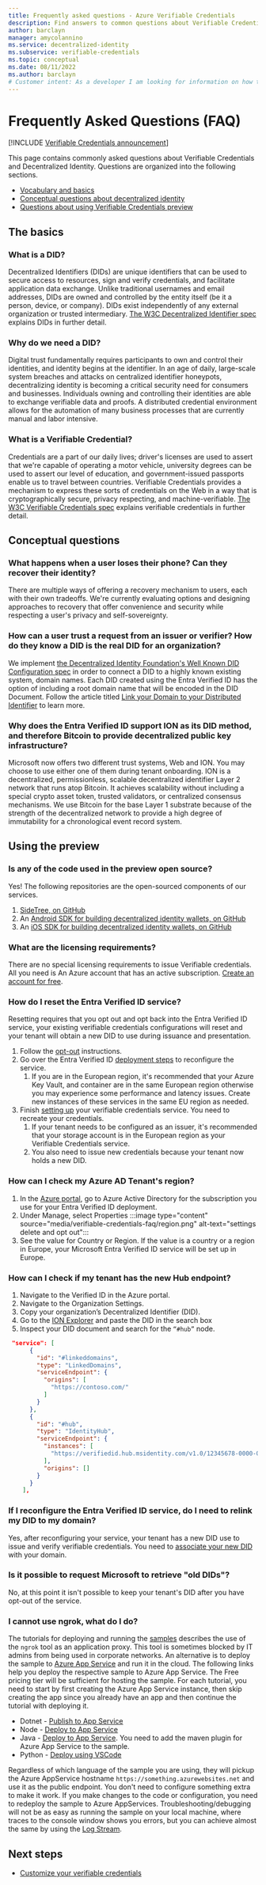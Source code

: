 ```yaml
---
title: Frequently asked questions - Azure Verifiable Credentials
description: Find answers to common questions about Verifiable Credentials
author: barclayn
manager: amycolannino
ms.service: decentralized-identity
ms.subservice: verifiable-credentials
ms.topic: conceptual
ms.date: 08/11/2022
ms.author: barclayn
# Customer intent: As a developer I am looking for information on how to enable my users to control their own information 
---
```


# Frequently Asked Questions (FAQ)

[!INCLUDE [Verifiable Credentials announcement](../../../includes/verifiable-credentials-brand.md)]

This page contains commonly asked questions about Verifiable Credentials and Decentralized Identity. Questions are organized into the following sections.

- [Vocabulary and basics](#the-basics)
- [Conceptual questions about decentralized identity](#conceptual-questions)
- [Questions about using Verifiable Credentials preview](#using-the-preview)


## The basics

### What is a DID? 

Decentralized Identifiers (DIDs) are unique identifiers that can be used to secure access to resources, sign and verify credentials, and facilitate application data exchange. Unlike traditional usernames and email addresses, DIDs are owned and controlled by the entity itself (be it a person, device, or company). DIDs exist independently of any external organization or trusted intermediary. [The W3C Decentralized Identifier spec](https://www.w3.org/TR/did-core/) explains DIDs in further detail.

### Why do we need a DID?

Digital trust fundamentally requires participants to own and control their identities, and identity begins at the identifier.
In an age of daily, large-scale system breaches and attacks on centralized identifier honeypots, decentralizing identity is becoming a critical security need for consumers and businesses.
Individuals owning and controlling their identities are able to exchange verifiable data and proofs. A distributed credential environment allows for the automation of many business processes that are currently manual and labor intensive.

### What is a Verifiable Credential? 

Credentials are a part of our daily lives; driver's licenses are used to assert that we're capable of operating a motor vehicle, university degrees can be used to assert our level of education, and government-issued passports enable us to travel between countries. Verifiable Credentials provides a mechanism to express these sorts of credentials on the Web in a way that is cryptographically secure, privacy respecting, and machine-verifiable. [The W3C Verifiable Credentials spec](https://www.w3.org/TR/vc-data-model/) explains verifiable credentials in further detail.


## Conceptual questions

### What happens when a user loses their phone? Can they recover their identity?

There are multiple ways of offering a recovery mechanism to users, each with their own tradeoffs. We're currently evaluating options and designing approaches to recovery that offer convenience and security while respecting a user's privacy and self-sovereignty.

### How can a user trust a request from an issuer or verifier? How do they know a DID is the real DID for an organization?

We implement [the Decentralized Identity Foundation's Well Known DID Configuration spec](https://identity.foundation/.well-known/resources/did-configuration/) in order to connect a DID to a highly known existing system, domain names. Each DID created using the  Entra Verified ID has the option of including a root domain name that will be encoded in the DID Document. Follow the article titled [Link your Domain to your Distributed Identifier](how-to-dnsbind.md) to learn more.  

### Why does the Entra Verified ID support ION as its DID method, and therefore Bitcoin to provide decentralized public key infrastructure?

Microsoft now offers two different trust systems, Web and ION. You may choose to use either one of them during tenant onboarding. ION is a decentralized, permissionless, scalable decentralized identifier Layer 2 network that runs atop Bitcoin. It achieves scalability without including a special crypto asset token, trusted validators, or centralized consensus mechanisms. We use Bitcoin for the base Layer 1 substrate because of the strength of the decentralized network to provide a high degree of immutability for a chronological event record system.

## Using the preview

### Is any of the code used in the preview open source?

Yes! The following repositories are the open-sourced components of our services.

1. [SideTree, on GitHub](https://github.com/decentralized-identity/sidetree)
1. An [Android SDK for building decentralized identity wallets, on GitHub](https://github.com/microsoft/VerifiableCredential-SDK-Android)
1. An [iOS SDK for building decentralized identity wallets, on GitHub](https://github.com/microsoft/VerifiableCredential-SDK-iOS)


### What are the licensing requirements?

There are no special licensing requirements to issue Verifiable credentials. All you need is An Azure account that has an active subscription. [Create an account for free](https://azure.microsoft.com/free/?WT.mc_id=A261C142F).



### How do I reset the Entra Verified ID service?

Resetting requires that you opt out and opt back into the Entra Verified ID service, your existing verifiable credentials configurations will reset and your tenant will obtain a new DID to use during issuance and presentation.

1. Follow the [opt-out](how-to-opt-out.md) instructions.
1. Go over the Entra Verified ID [deployment steps](verifiable-credentials-configure-tenant.md) to reconfigure the service.
    1. If you are in the European region, it's recommended that your Azure Key Vault, and container are in the same European region otherwise you may experience some performance and latency issues. Create new instances of these services in the same EU region as needed.
1. Finish [setting up](verifiable-credentials-configure-tenant.md#set-up-verified-id) your verifiable credentials service. You need to recreate your credentials.
    1. If your tenant needs to be configured as an issuer, it's recommended that your storage account is in the European region as your Verifiable Credentials service.
    2. You also need to issue new credentials because your tenant now holds a new DID.

### How can I check my Azure AD Tenant's region?

1. In the [Azure portal](https://portal.azure.com), go to Azure Active Directory for the subscription you use for your Entra Verified ID deployment.
1. Under Manage, select Properties
    :::image type="content" source="media/verifiable-credentials-faq/region.png" alt-text="settings delete and opt out":::
1. See the value for Country or Region. If the value is a country or a region in Europe, your Microsoft Entra Verified ID service will be set up in Europe.

### How can I check if my tenant has the new Hub endpoint?

1. Navigate to the Verified ID in the Azure portal.  
1. Navigate to the Organization Settings. 
1. Copy your organization’s Decentralized Identifier (DID). 
1. Go to the [ION Explorer](https://identity.foundation/ion/explorer) and paste the DID in the search box 
1. Inspect your DID document and search for the ` “#hub” ` node.

```json
 "service": [
      {
        "id": "#linkeddomains",
        "type": "LinkedDomains",
        "serviceEndpoint": {
          "origins": [
            "https://contoso.com/"
          ]
        }
      },
      {
        "id": "#hub",
        "type": "IdentityHub",
        "serviceEndpoint": {
          "instances": [
            "https://verifiedid.hub.msidentity.com/v1.0/12345678-0000-0000-0000-000000000000"
          ],
          "origins": []
        }
      }
    ],
```

### If I reconfigure the Entra Verified ID service, do I need to relink my DID to my domain?

Yes, after reconfiguring your service, your tenant has a new DID use to issue and verify verifiable credentials. You need to [associate your new DID](how-to-dnsbind.md) with your domain.

### Is it possible to request Microsoft to retrieve "old DIDs"?

No, at this point it isn't possible to keep your tenant's DID after you have opt-out of the service.

### I cannot use ngrok, what do I do?

The tutorials for deploying and running the [samples](verifiable-credentials-configure-issuer.md#prerequisites) describes the use of the `ngrok` tool as an application proxy. This tool is sometimes blocked by IT admins from being used in corporate networks. An alternative is to deploy the sample to [Azure App Service](../../app-service/overview.md) and run it in the cloud. The following links help you deploy the respective sample to Azure App Service. The Free pricing tier will be sufficient for hosting the sample. For each tutorial, you need to start by first creating the Azure App Service instance, then skip creating the app since you already have an app and then continue the tutorial with deploying it.

- Dotnet - [Publish to App Service](../../app-service/quickstart-dotnetcore.md?tabs=net60&pivots=development-environment-vs#2-publish-your-web-ap)
- Node - [Deploy to App Service](../../app-service/quickstart-nodejs.md?tabs=linux&pivots=development-environment-vscode#deploy-to-azure)
- Java - [Deploy to App Service](../../app-service/quickstart-java.md?tabs=javase&pivots=platform-linux-development-environment-maven#4---deploy-the-app). You need to add the maven plugin for Azure App Service to the sample.
- Python - [Deploy using VSCode](../../app-service/quickstart-python.md?tabs=flask%2Cwindows%2Cazure-cli%2Cvscode-deploy%2Cdeploy-instructions-azportal%2Cterminal-bash%2Cdeploy-instructions-zip-azcli#3---deploy-your-application-code-to-azure)

Regardless of which language of the sample you are using, they will pickup the Azure AppService hostname `https://something.azurewebsites.net` and use it as the public endpoint. You don't need to configure something extra to make it work. If you make changes to the code or configuration, you need to redeploy the sample to Azure AppServices. Troubleshooting/debugging will not be as easy as running the sample on your local machine, where traces to the console window shows you errors, but you can achieve almost the same by using the [Log Stream](../../app-service/troubleshoot-diagnostic-logs.md#stream-logs).
 
## Next steps

- [Customize your verifiable credentials](credential-design.md)
